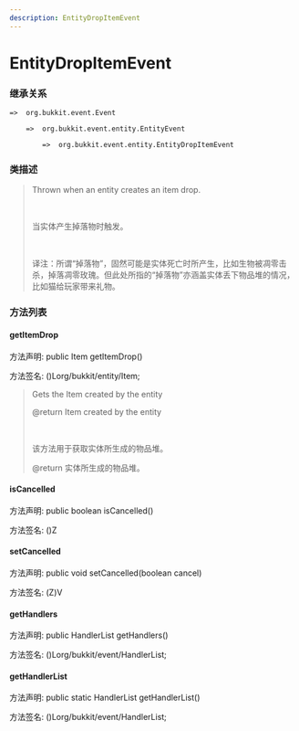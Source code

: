 ```yaml
---
description: EntityDropItemEvent
---
```


# EntityDropItemEvent

### 继承关系

    =>  org.bukkit.event.Event

        =>  org.bukkit.event.entity.EntityEvent

            =>  org.bukkit.event.entity.EntityDropItemEvent

### 类描述

> Thrown when an entity creates an item drop.
> 
> <br>
> 
> 当实体产生掉落物时触发。
> 
> <br>
> 
> 译注：所谓“掉落物”，固然可能是实体死亡时所产生，比如生物被凋零击杀，掉落凋零玫瑰。但此处所指的“掉落物”亦涵盖实体丢下物品堆的情况，比如猫给玩家带来礼物。

### 方法列表

#### getItemDrop

方法声明: public Item getItemDrop()

方法签名: ()Lorg/bukkit/entity/Item;

> Gets the Item created by the entity
> 
> @return Item created by the entity
> 
> <br>
> 
> 该方法用于获取实体所生成的物品堆。
> 
> @return 实体所生成的物品堆。

#### isCancelled

方法声明: public boolean isCancelled()

方法签名: ()Z

#### setCancelled

方法声明: public void setCancelled(boolean cancel)

方法签名: (Z)V

#### getHandlers

方法声明: public HandlerList getHandlers()

方法签名: ()Lorg/bukkit/event/HandlerList;

#### getHandlerList

方法声明: public static HandlerList getHandlerList()

方法签名: ()Lorg/bukkit/event/HandlerList;
